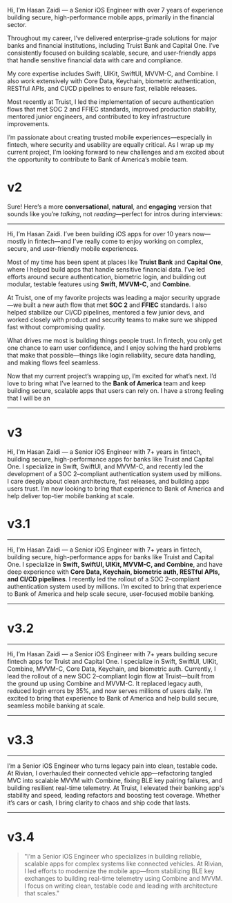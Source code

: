 
Hi, I’m Hasan Zaidi — a Senior iOS Engineer with over 7 years of experience building secure, high-performance mobile apps, primarily in the financial sector.

Throughout my career, I’ve delivered enterprise-grade solutions for major banks and financial institutions, including Truist Bank and Capital One. I’ve consistently focused on building scalable, secure, and user-friendly apps that handle sensitive financial data with care and compliance.

My core expertise includes Swift, UIKit, SwiftUI, MVVM-C, and Combine. I also work extensively with Core Data, Keychain, biometric authentication, RESTful APIs, and CI/CD pipelines to ensure fast, reliable releases.

Most recently at Truist, I led the implementation of secure authentication flows that met SOC 2 and FFIEC standards, improved production stability, mentored junior engineers, and contributed to key infrastructure improvements.

I’m passionate about creating trusted mobile experiences—especially in fintech, where security and usability are equally critical. As I wrap up my current project, I’m looking forward to new challenges and am excited about the opportunity to contribute to Bank of America’s mobile team.





v2
=
Sure! Here’s a more **conversational**, **natural**, and **engaging** version that sounds like you’re *talking*, not *reading*—perfect for intros during interviews:

---

Hi, I’m Hasan Zaidi. I’ve been building iOS apps for over 10 years now—mostly in fintech—and I’ve really come to enjoy working on complex, secure, and user-friendly mobile experiences.

Most of my time has been spent at places like **Truist Bank** and **Capital One**, where I helped build apps that handle sensitive financial data. I’ve led efforts around secure authentication, biometric login, and building out modular, testable features using **Swift**, **MVVM-C**, and **Combine**.

At Truist, one of my favorite projects was leading a major security upgrade—we built a new auth flow that met **SOC 2** and **FFIEC** standards. I also helped stabilize our CI/CD pipelines, mentored a few junior devs, and worked closely with product and security teams to make sure we shipped fast without compromising quality.

What drives me most is building things people trust. In fintech, you only get one chance to earn user confidence, and I enjoy solving the hard problems that make that possible—things like login reliability, secure data handling, and making flows feel seamless.

Now that my current project’s wrapping up, I’m excited for what’s next. I’d love to bring what I’ve learned to the **Bank of America** team and keep building secure, scalable apps that users can rely on. I have a strong feeling that I will be an 

---



v3
=
Hi, I’m Hasan Zaidi — a Senior iOS Engineer with 7+ years in fintech, building secure, high-performance apps for banks like Truist and Capital One. I specialize in Swift, SwiftUI, and MVVM-C, and recently led the development of a SOC 2–compliant authentication system used by millions. I care deeply about clean architecture, fast releases, and building apps users trust. I’m now looking to bring that experience to Bank of America and help deliver top-tier mobile banking at scale.



v3.1
=
---

Hi, I’m Hasan Zaidi — a Senior iOS Engineer with 7+ years in fintech, building secure, high-performance apps for banks like Truist and Capital One. I specialize in **Swift, SwiftUI, UIKit, MVVM-C, and Combine**, and have deep experience with **Core Data, Keychain, biometric auth, RESTful APIs, and CI/CD pipelines**. I recently led the rollout of a SOC 2–compliant authentication system used by millions. I’m excited to bring that experience to Bank of America and help scale secure, user-focused mobile banking.

---



v3.2
=
---

Hi, I’m Hasan Zaidi — a Senior iOS Engineer with 7+ years building secure fintech apps for Truist and Capital One. I specialize in Swift, SwiftUI, UIKit, Combine, MVVM-C, Core Data, Keychain, and biometric auth. Currently, I lead the rollout of a new SOC 2–compliant login flow at Truist—built from the ground up using Combine and MVVM-C. It replaced legacy auth, reduced login errors by 35%, and now serves millions of users daily. I’m excited to bring that experience to Bank of America and help build secure, seamless mobile banking at scale. 

---


v3.3
=

---

I’m a Senior iOS Engineer who turns legacy pain into clean, testable code. At Rivian, I overhauled their connected vehicle app—refactoring tangled MVC into scalable MVVM with Combine, fixing BLE key pairing failures, and building resilient real-time telemetry. At Truist, I elevated their banking app's stability and speed, leading refactors and boosting test coverage. Whether it’s cars or cash, I bring clarity to chaos and ship code that lasts.

---


v3.4
=

> "I’m a Senior iOS Engineer who specializes in building reliable, scalable apps for complex systems like connected vehicles. At Rivian, I led efforts to modernize the mobile app—from stabilizing BLE key exchanges to building real-time telemetry using Combine and MVVM. I focus on writing clean, testable code and leading with architecture that scales."


